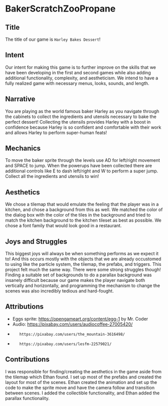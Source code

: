 # BakerScratchZooPropane

## Title

The title of our game is `Harley Bakes Dessert`!

## Intent

Our intent for making this game is to further improve on the skills that we have been developing in the first and second games while also adding additional functionality, complexity, and aestheticism. We intend to have a fully realized game with necessary menus, looks, sounds, and length.

## Narrative

You are playing as the world famous baker Harley as you navigate through the cabinets to collect the ingredients and utensils necessary to bake the perfect dessert! Collecting the utensils provides Harley with a boost in confidence because Harley is so confident and comfortable with their work and allows Harley to perform super-human feats!

## Mechanics

To move the baker sprite through the levels use AD for left/right movement and SPACE to jump. When the powerups have been collected there are additional controls like E to dash left/right and W to perform a super jump. Collect all the ingredients and utensils to win!

## Aesthetics

We chose a tilemap that would emulate the feeling that the player was in a kitchen, and chose a background from this as well. We matched the color of the dialog box with the color of the tiles in the background and tried to match the kitchen background to the kitchen tileset as best as possible. We chose a font family that would look good in a restaurant.

## Joys and Struggles

This biggest joys will always be when something performs as we expect it to! And this occurs mostly with the objects that we are already occustomed to using like the particle system, the tilemap, the prefabs, and triggers. This project felt much the same way. There were some strong struggles though! Finding a suitable set of backgrounds to do a parallax background was insanely difficult because our game makes the player navigate both vertically and horizontally, and programming the mechanism to change the scenes was also incredibly tedious and hard-fought. 

## Attributions

- Eggs sprite: https://opengameart.org/content/egg-1 by Mr. Coder
- Audio: https://pixabay.com/users/audiocoffee-27005420/
-        https://pixabay.com/users/the_mountain-3616498/
-        https://pixabay.com/users/lesfm-22579021/

## Contributions

I was responsible for finding/creating the aesthetics in the game aside from the tilemap which Ethan found. I set up most of the prefabs and created the layout for most of the scenes. Ethan created the animation and set up the code to make the sprite move and have the camera follow and transition between scenes. I added the collectible functionality, and Ethan added the parallax functionality.
